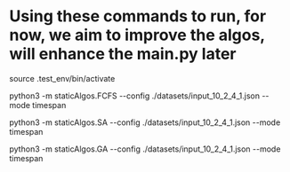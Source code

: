 # Using these commands to run, for now, we aim to improve the algos, will enhance the main.py later

source .test_env/bin/activate

python3 -m staticAlgos.FCFS --config ./datasets/input_10_2_4_1.json --mode timespan

python3 -m staticAlgos.SA --config ./datasets/input_10_2_4_1.json --mode timespan

python3 -m staticAlgos.GA --config ./datasets/input_10_2_4_1.json --mode timespan
